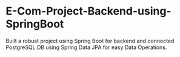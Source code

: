 # E-Com-Project-Backend-using-SpringBoot
Built a robust project using Spring Boot for backend and connected PostgreSQL DB using Spring Data JPA for easy Data Operations.
